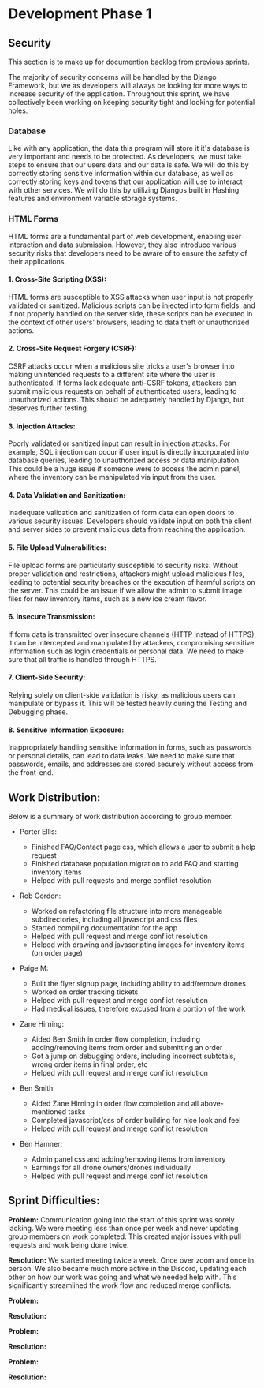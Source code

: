 # Development Phase 1

## Security
This section is to make up for documention backlog from previous sprints.

The majority of security concerns will be handled by the Django Framework, but we as developers will 
always be looking for more ways to increase security of the application. Throughout this sprint, we have collectively
been working on keeping security tight and looking for potential holes.

### Database
Like with any application, the data this program will store it it's database is very important and needs to be protected.
As developers, we must take steps to ensure that our users data and our data is safe.
We will do this by correctly storing sensitive information within our database, 
as well as correctly storing keys and tokens that our application will use to interact with other services. 
We will do this by utilizing Djangos built in Hashing features and environment variable storage systems. 

### HTML Forms
HTML forms are a fundamental part of web development, enabling user interaction and data submission. 
However, they also introduce various security risks that developers need to be aware of to ensure the safety of their applications.

#### 1. **Cross-Site Scripting (XSS):**

   HTML forms are susceptible to XSS attacks when user input is not properly validated or sanitized. 
   Malicious scripts can be injected into form fields, and if not properly handled on the server side, 
   these scripts can be executed in the context of other users' browsers, leading to data theft or unauthorized actions.

#### 2. **Cross-Site Request Forgery (CSRF):**

   CSRF attacks occur when a malicious site tricks a user's browser into making unintended requests to a different site where the user is authenticated.
   If forms lack adequate anti-CSRF tokens, attackers can submit malicious requests on behalf of authenticated users, leading to unauthorized actions.
   This should be adequately handled by Django, but deserves further testing. 

#### 3. **Injection Attacks:**

   Poorly validated or sanitized input can result in injection attacks. 
   For example, SQL injection can occur if user input is directly incorporated into database queries, leading to unauthorized access or data manipulation.
   This could be a huge issue if someone were to access the admin panel, where the inventory can be manipulated via input from the user. 

#### 4. **Data Validation and Sanitization:**

   Inadequate validation and sanitization of form data can open doors to various security issues. 
   Developers should validate input on both the client and server sides to prevent malicious data from reaching the application.

#### 5. **File Upload Vulnerabilities:**

   File upload forms are particularly susceptible to security risks. Without proper validation and restrictions,
   attackers might upload malicious files, leading to potential security breaches or the execution of harmful scripts on the server.
   This could be an issue if we allow the admin to submit image files for new inventory items, such as a new ice cream flavor. 

#### 6. **Insecure Transmission:**

   If form data is transmitted over insecure channels (HTTP instead of HTTPS), it can be intercepted and manipulated by attackers, 
   compromising sensitive information such as login credentials or personal data. We need to make sure that all traffic is handled
   through HTTPS.

#### 7. **Client-Side Security:**

   Relying solely on client-side validation is risky, as malicious users can manipulate or bypass it. 
   This will be tested heavily during the Testing and Debugging phase. 

#### 8. **Sensitive Information Exposure:**

   Inappropriately handling sensitive information in forms, such as passwords or personal details, can lead to data leaks. 
   We need to make sure that passwords, emails, and addresses are stored securely without access from the front-end.

## Work Distribution:
Below is a summary of work distribution according to group member. 

* Porter Ellis:
  - Finished FAQ/Contact page css, which allows a user to submit a help request
  - Finished database population migration to add FAQ and starting inventory items
  - Helped with pull requests and merge conflict resolution
  
* Rob Gordon:
  - Worked on refactoring file structure into more manageable subdirectories, including all javascript and css files
  - Started compiling documentation for the app
  - Helped with pull request and merge conflict resolution
  - Helped with drawing and javascripting images for inventory items (on order page)
  
* Paige M:
  - Built the flyer signup page, including ability to add/remove drones
  - Worked on order tracking tickets 
  - Helped with pull request and merge conflict resolution
  - Had medical issues, therefore excused from a portion of the work
  
* Zane Hirning:
  - Aided Ben Smith in order flow completion, including adding/removing items from order and submitting an order
  - Got a jump on debugging orders, including incorrect subtotals, wrong order items in final order, etc 
  - Helped with pull request and merge conflict resolution
  
* Ben Smith:
  - Aided Zane Hirning in order flow completion and all above-mentioned tasks
  - Completed javascript/css of order building for nice look and feel
  - Helped with pull request and merge conflict resolution

* Ben Hamner:
  - Admin panel css and adding/removing items from inventory
  - Earnings for all drone owners/drones individually
  - Helped with pull request and merge conflict resolution


## Sprint Difficulties:
**Problem:** 
Communication going into the start of this sprint was sorely lacking.  We were meeting less than once
per week and never updating group members on work completed. This created major issues with pull requests and work 
being done twice.

**Resolution:** 
We started meeting twice a week. Once over zoom and once in person. We also became much more active 
in the Discord, updating each other on how our work was going and what we needed help with. This significantly 
streamlined the work flow and reduced merge conflicts.  

**Problem:**

**Resolution:**

**Problem:**

**Resolution:**

**Problem:**

**Resolution:**

